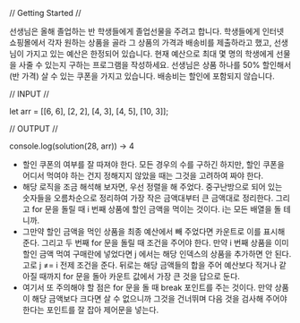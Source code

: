 // Getting Started //

선생님은 올해 졸업하는 반 학생들에게 졸업선물을 주려고 합니다. 학생들에게 인터넷 쇼핑몰에서 각자 원하는 상품을 골라 그 상품의 가격과 배송비를 제출하라고 했고, 선생님이 가지고 있는 예산은 한정되어 있습니다. 현재 예산으로 최대 몇 명의 학생에게 선물을 사줄 수 있는지 구하는 프로그램을 작성하세요. 선생님은 상품 하나를 50% 할인해서(반 가격) 살 수 있는 쿠폰을 가지고 있습니다. 배송비는 할인에 포함되지 않습니다.

// INPUT //

let arr = [[6, 6], [2, 2], [4, 3], [4, 5], [10, 3]];

// OUTPUT //

console.log(solution(28, arr)) -> 4

- 할인 쿠폰의 여부를 잘 따져야 한다. 모든 경우의 수를 구하긴 하지만, 할인 쿠폰을 어디서 먹여야 하는 건지 정해지지 않았을 때는 그것을 고려하여 짜야 한다.
- 해당 로직을 조금 해석해 보자면, 우선 정렬을 해 주었다. 중구난방으로 되어 있는 숫자들을 오름차순으로 정리하여 가장 작은 금액대부터 큰 금액대로 정리한다. 그리고 for 문을 돌릴 때 i 번째 상품에 할인 금액을 먹이는 것이다. i는 모든 배열을 돌 테니까.
- 그만약 할인 금액을 먹인 상품을 최종 예산에서 빼 주었다면 카운트로 이를 표시해 준다. 그리고 두 번째 for 문을 돌릴 때 조건을 주어야 한다. 만약 i 번째 상품을 이미 할인 금액 먹여 구매란에 넣었다면 j 에서는 해당 인덱스의 상품을 추가하면 안 된다. 고로 j ≠= i 전제 조건을 준다. 뒤로는 해당 금액들의 합을 주어 예산보다 적거나 같아질 때까지 for 문을 돌아 카운트 값에서 가장 큰 것을 답으로 둔다.
- 여기서 또 주의해야 할 점은 for 문을 돌 때 break 포인트를 주는 것이다. 만약 상품이 해당 금액보다 크다면 살 수 없으니까 그것을 건너뛰며 다음 것을 검사해 주어야 한다는 포인트를 잘 잡아 제어문을 넣는다.

